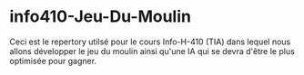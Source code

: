 # info410-Jeu-Du-Moulin

Ceci est le repertory utilsé pour le cours Info-H-410 (TIA) dans lequel nous allons développer le jeu du moulin ainsi qu'une IA qui se devra d'être le plus optimisée pour gagner.

